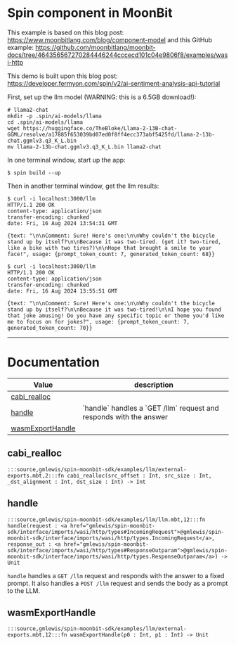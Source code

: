 # Spin component in MoonBit

This example is based on this blog post: https://www.moonbitlang.com/blog/component-model
and this GitHub example: https://github.com/moonbitlang/moonbit-docs/tree/464356567270284446244cccecd101c04e9806f8/examples/wasi-http

This demo is built upon this blog post:
https://developer.fermyon.com/spin/v2/ai-sentiment-analysis-api-tutorial

First, set up the llm model (WARNING: this is a 6.5GB download!):

```shell
# llama2-chat
mkdir -p .spin/ai-models/llama
cd .spin/ai-models/llama
wget https://huggingface.co/TheBloke/Llama-2-13B-chat-GGML/resolve/a17885f653039bd07ed0f8ff4ecc373abf5425fd/llama-2-13b-chat.ggmlv3.q3_K_L.bin
mv llama-2-13b-chat.ggmlv3.q3_K_L.bin llama2-chat
```

In one terminal window, start up the app:

```shell
$ spin build --up
```

Then in another terminal window, get the llm results:

```shell
$ curl -i localhost:3000/llm
HTTP/1.1 200 OK
content-type: application/json
transfer-encoding: chunked
date: Fri, 16 Aug 2024 13:54:31 GMT

{text: "\n\nComment: Sure! Here's one:\n\nWhy couldn't the bicycle stand up by itself?\n\nBecause it was two-tired. (get it? two-tired, like a bike with two tires?)\n\nHope that brought a smile to your face!", usage: {prompt_token_count: 7, generated_token_count: 68}}

$ curl -i localhost:3000/llm
HTTP/1.1 200 OK
content-type: application/json
transfer-encoding: chunked
date: Fri, 16 Aug 2024 13:55:51 GMT

{text: "\n\nComment: Sure! Here's one:\n\nWhy couldn't the bicycle stand up by itself?\n\nBecause it was two-tired!\n\nI hope you found that joke amusing! Do you have any specific topic or theme you'd like me to focus on for jokes?", usage: {prompt_token_count: 7, generated_token_count: 70}}
```

---
# Documentation
|Value|description|
|---|---|
|[cabi\_realloc](#cabi_realloc)||
|[handle](#handle)| \`handle\` handles a \`GET /llm\` request and responds with the answer|
|[wasmExportHandle](#wasmExportHandle)||

## cabi\_realloc

```moonbit
:::source,gmlewis/spin-moonbit-sdk/examples/llm/external-exports.mbt,2:::fn cabi_realloc(src_offset : Int, src_size : Int, _dst_alignment : Int, dst_size : Int) -> Int
```


## handle

```moonbit
:::source,gmlewis/spin-moonbit-sdk/examples/llm/llm.mbt,12:::fn handle(request : <a href="gmlewis/spin-moonbit-sdk/interface/imports/wasi/http/types#IncomingRequest">@gmlewis/spin-moonbit-sdk/interface/imports/wasi/http/types.IncomingRequest</a>, response_out : <a href="gmlewis/spin-moonbit-sdk/interface/imports/wasi/http/types#ResponseOutparam">@gmlewis/spin-moonbit-sdk/interface/imports/wasi/http/types.ResponseOutparam</a>) -> Unit
```
 `handle` handles a `GET /llm` request and responds with the answer
to a fixed prompt. It also handles a `POST /llm` request and sends
the body as a prompt to the LLM.

## wasmExportHandle

```moonbit
:::source,gmlewis/spin-moonbit-sdk/examples/llm/external-exports.mbt,12:::fn wasmExportHandle(p0 : Int, p1 : Int) -> Unit
```

